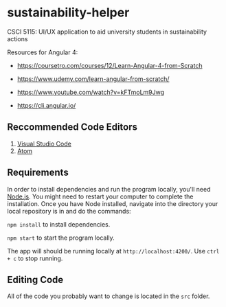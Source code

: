 # sustainability-helper
CSCI 5115: UI/UX application to aid university students in sustainability actions

Resources for Angular 4:

- https://coursetro.com/courses/12/Learn-Angular-4-from-Scratch
- https://www.udemy.com/learn-angular-from-scratch/
- https://www.youtube.com/watch?v=kFTmoLm9Jwg

- https://cli.angular.io/

## Reccommended Code Editors
1. [Visual Studio Code](https://code.visualstudio.com/)
2. [Atom](https://atom.io/)

## Requirements
In order to install dependencies and run the program locally, you'll need [Node.js](https://nodejs.org/en/).  You might need to restart your computer to complete the installation.  Once you have Node installed, navigate into the directory your local repository is in and do the commands:

`npm install` to install dependencies.

`npm start` to start the program locally.

The app will should be running locally at `http://localhost:4200/`.
Use `ctrl + c` to stop running.

## Editing Code
All of the code you probably want to change is located in the `src` folder.
